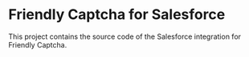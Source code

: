 # Friendly Captcha for Salesforce

This project contains the source code of the Salesforce integration for Friendly Captcha.
